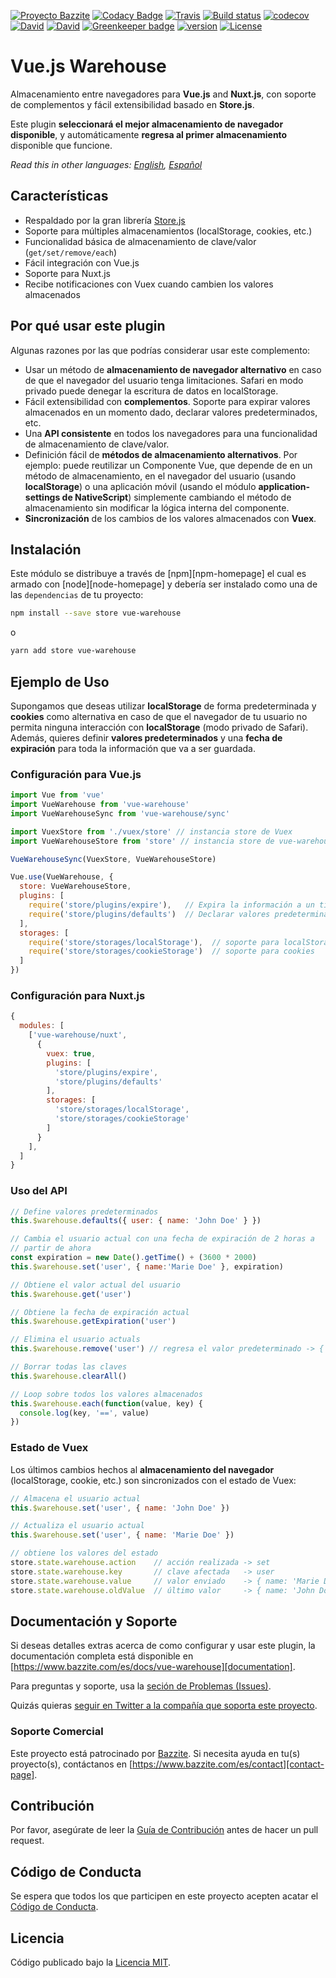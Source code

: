 [![Proyecto Bazzite](https://img.shields.io/badge/Proyecto-Bazzite-blue.svg)](https://www.bazzite.com/docs/vue-warehouse)
[![Codacy Badge](https://img.shields.io/codacy/grade/6fd62c3807d84982bfbd6e3298707bef.svg)](https://www.codacy.com/app/bazzite/vue-warehouse?utm_source=github.com&utm_medium=referral&utm_content=bazzite/vue-warehouse&utm_campaign=Badge_Grade)
[![Travis](https://img.shields.io/travis/bazzite/vue-warehouse.svg)](https://travis-ci.org/bazzite/vue-warehouse)
[![Build status](https://ci.appveyor.com/api/projects/status/5ihdnfef7siyph3n?svg=true)](https://ci.appveyor.com/project/bazzite/vue-warehouse)
[![codecov](https://img.shields.io/codecov/c/github/bazzite/vue-warehouse/develop.svg)](https://codecov.io/gh/bazzite/vue-warehouse)
[![David](https://img.shields.io/david/peer/bazzite/vue-warehouse.svg)](https://david-dm.org/bazzite/vue-warehouse?type=peer)
[![David](https://img.shields.io/david/dev/bazzite/vue-warehouse.svg)](https://david-dm.org/bazzite/vue-warehouse?type=dev)
[![Greenkeeper badge](https://badges.greenkeeper.io/bazzite/vue-warehouse.svg)](https://greenkeeper.io/)
[![version](https://img.shields.io/npm/v/vue-warehouse.svg)](https://www.npmjs.com/package/vue-warehouse)
[![License](https://img.shields.io/badge/license-MIT-blue.svg)](https://raw.githubusercontent.com/bazzite/vue-warehouse/develop/LICENSE)

# Vue.js Warehouse

Almacenamiento entre navegadores para **Vue.js** and **Nuxt.js**, con soporte de complementos y fácil extensibilidad basado en **Store.js**.

Este plugin **seleccionará el mejor almacenamiento de navegador disponible**, y automáticamente **regresa al primer almacenamiento** disponible que funcione.

*Read this in other languages: [English](README.md), [Español](README.es.md)*

## Características

* Respaldado por la gran librería [Store.js][storejs]
* Soporte para múltiples almacenamientos (localStorage, cookies, etc.)
* Funcionalidad básica de almacenamiento de clave/valor (`get/set/remove/each`)
* Fácil integración con Vue.js
* Soporte para Nuxt.js
* Recibe notificaciones con Vuex cuando cambien los valores almacenados

## Por qué usar este plugin

Algunas razones por las que podrías considerar usar este complemento:

* Usar un método de **almacenamiento de navegador alternativo** en caso de que el navegador del usuario tenga limitaciones. Safari en modo privado puede denegar la escritura de datos en localStorage.
* Fácil extensibilidad con **complementos**. Soporte para expirar valores almacenados en un momento dado, declarar valores predeterminados, etc.
* Una **API consistente** en todos los navegadores para una funcionalidad de almacenamiento de clave/valor.
* Definición fácil de **métodos de almacenamiento alternativos**. Por ejemplo: puede reutilizar un Componente Vue, que depende de en un método de almacenamiento, en el navegador del usuario (usando **localStorage**) o una aplicación móvil (usando el módulo **application-settings de NativeScript**) simplemente cambiando el método de almacenamiento sin modificar la lógica interna del componente.
* **Sincronización** de los cambios de los valores almacenados con **Vuex**.

## Instalación

Este módulo se distribuye a través de [npm][npm-homepage] el cual es armado con [node][node-homepage] y debería ser instalado como una de las `dependencias` de tu proyecto:

```bash
npm install --save store vue-warehouse
```

o

```bash
yarn add store vue-warehouse
```

## Ejemplo de Uso

Supongamos que deseas utilizar **localStorage** de forma predeterminada y **cookies** como alternativa en caso de que el navegador de tu usuario no permita ninguna interacción con **localStorage** (modo privado de Safari). Además, quieres definir **valores predeterminados** y una **fecha de expiración** para toda la información que va a ser guardada.

### Configuración para Vue.js

```javascript
import Vue from 'vue'
import VueWarehouse from 'vue-warehouse'
import VueWarehouseSync from 'vue-warehouse/sync'

import VuexStore from './vuex/store' // instancia store de Vuex
import VueWarehouseStore from 'store' // instancia store de vue-warehouse

VueWarehouseSync(VuexStore, VueWarehouseStore)

Vue.use(VueWarehouse, {
  store: VueWarehouseStore,
  plugins: [
    require('store/plugins/expire'),   // Expira la información a un tiempo determinado
    require('store/plugins/defaults')  // Declarar valores predeterminados
  ],
  storages: [
    require('store/storages/localStorage'),  // soporte para localStorage
    require('store/storages/cookieStorage')  // soporte para cookies
  ]
})
```

### Configuración para Nuxt.js

```javascript
{
  modules: [
    ['vue-warehouse/nuxt',
      {
        vuex: true,
        plugins: [
          'store/plugins/expire',
          'store/plugins/defaults'
        ],
        storages: [
          'store/storages/localStorage',
          'store/storages/cookieStorage'
        ]
      }
    ],
  ]
}
```

### Uso del API

```javascript
// Define valores predeterminados
this.$warehouse.defaults({ user: { name: 'John Doe' } })

// Cambia el usuario actual con una fecha de expiración de 2 horas a
// partir de ahora
const expiration = new Date().getTime() + (3600 * 2000)
this.$warehouse.set('user', { name:'Marie Doe' }, expiration)

// Obtiene el valor actual del usuario
this.$warehouse.get('user')

// Obtiene la fecha de expiración actual
this.$warehouse.getExpiration('user')

// Elimina el usuario actuals
this.$warehouse.remove('user') // regresa el valor predeterminado -> { name: 'John Doe' }

// Borrar todas las claves
this.$warehouse.clearAll()

// Loop sobre todos los valores almacenados
this.$warehouse.each(function(value, key) {
  console.log(key, '==', value)
})
```

### Estado de Vuex

Los últimos cambios hechos al **almacenamiento del navegador** (localStorage, cookie, etc.) son sincronizados con el estado de Vuex:

```javascript
// Almacena el usuario actual
this.$warehouse.set('user', { name: 'John Doe' })

// Actualiza el usuario actual
this.$warehouse.set('user', { name: 'Marie Doe' })

// obtiene los valores del estado
store.state.warehouse.action    // acción realizada -> set
store.state.warehouse.key       // clave afectada   -> user
store.state.warehouse.value     // valor enviado    -> { name: 'Marie Doe' }
store.state.warehouse.oldValue  // último valor     -> { name: 'John Doe' }
```

## Documentación y Soporte

Si deseas detalles extras acerca de como configurar y usar este plugin, la documentación completa está disponible en [https://www.bazzite.com/es/docs/vue-warehouse][documentation].

Para preguntas y soporte, usa la [seción de Problemas (Issues)][issues].

Quizás quieras [seguir en Twitter a la compañía que soporta este proyecto][twitter].

### Soporte Comercial

Este proyecto está patrocinado por [Bazzite][bazzite-website]. Si necesita ayuda en tu(s) proyecto(s), contáctanos en [https://www.bazzite.com/es/contact][contact-page].

## Contribución

Por favor, asegúrate de leer la [Guía de Contribución][contributing] antes de hacer un pull request.

## Código de Conducta

Se espera que todos los que participen en este proyecto acepten acatar el [Código de Conducta][code-of-conduct].

## Licencia

Código publicado bajo la [Licencia MIT][license-page].

[npm]: https://www.npmjs.com/
[node]: https://nodejs.org
[storejs]: https://github.com/marcuswestin/store.js/
[documentation]: https://www.bazzite.com/es/docs/vue-warehouse?utm_source=github&utm_medium=readme&utm_campaign=vue-warehouse
[contributing]: https://www.bazzite.com/es/docs/vue-warehouse/contributing?utm_source=github&utm_medium=readme&utm_campaign=vue-warehouse
[code-of-conduct]: https://www.bazzite.com/es/open-source/code-of-conduct?utm_source=github&utm_medium=readme&utm_campaign=vue-warehouse
[issues]: https://github.com/bazzite/vue-warehouse/issues
[twitter]: https://twitter.com/BazziteES
[bazzite-website]: https://www.bazzite.com/es?utm_source=github&utm_medium=readme&utm_campaign=vue-warehouse
[contact-page]: https://www.bazzite.com/es/contact?utm_source=github&utm_medium=readme&utm_campaign=vue-warehouse
[license-page]: https://www.bazzite.com/es/docs/vue-warehouse/license?utm_source=github&utm_medium=readme&utm_campaign=vue-warehouse
